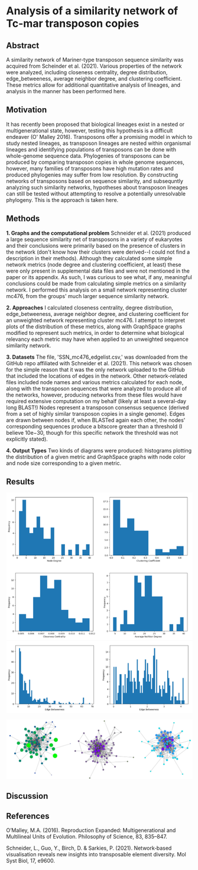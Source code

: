 # Analysis of a similarity network of Tc-mar transposon copies

## Abstract
A similarity network of Mariner-type transposon sequence similarity was acquired from Scheinder et al. (2021). Various properties of the network were analyzed, including closeness centrality, degree distribution, edge_betweeness, average neighbor degree, and clustering coefficient. These metrics allow for additional quantitative analysis of lineages, and analysis in the manner has been performed here. 

## Motivation
It has recently been proposed that biological lineages exist in a nested or multigenerational state, however, testing this hypothesis is a difficult endeaver (O' Malley 2016). Transposons offer a promising model in which to study nested lineages, as transposon lineages are nested within organismal lineages and identifying populations of transposons can be done with whole-genome sequence data. Phylogenies of transposons can be produced by comparing transposon copies in whole genome sequences, however, many families of transposons have high mutation rates and produced phylogenies may suffer from low resolution. By constructing networks of transposons based on  sequence similarity, and subsequntly analyzing such similarity networks, hypotheses about transposon lineages can still be tested without attempting to resolve a potentially unresolvable phylogeny. This is the approach is taken here.  

## Methods 
**1. Graphs and the computational problem** Schneider et al. (2021) produced a large sequence similarity net of transposons in a  variety of eukaryotes and their conclusions were primarily based on the presence of clusters in the network (don't know how their clusters were derived--I could not find a description in their methods). Although they calculated some simple network metrics (node degree and clustering coefficient, at least) these were only present in supplemental data files and were not mentioned in the paper or its appendix. As such, I was curious to see what, if any, meaningful conclusions could be made from calculating simple metrics on a similarity network. I performed this analysis on a small network representing cluster mc476, from the groups' much larger sequence similarity network.

**2. Approaches** I calculated closeness centrality, degree distribution, edge_betweeness, average neighbor degree, and clustering coefficient for an unweighted network representing cluster mc476. I attempt to interpret plots of the distribution of these metrics, along with GraphSpace graphs modified to represent such metrics, in order to determine what biological relevancy each metric may have when applied to an unweighted sequence similarity network. 

**3. Datasets** The file, 'SSN_mc476_edgelist.csv,' was downloaded from the GitHub repo affiliated with Schneider et al. (2021). This network was chosen for the simple reason that it was the only network uploaded to the GitHub that included the locations of edges in the network. Other network-related files included node names and various metrics calculated for each node, along with the transposon sequences that were analyzed to produce all of the networks, however, producing networks from these files would have required extensive computation on my behalf (likely at least a several-day long BLAST!) Nodes represent a transposon consensus sequence (derived from a set of highly similar transposon copies in a single genome). Edges are drawn between nodes if, when BLASTed again each other, the nodes' corresponding sequences produce a bitscore greater than a threshold (I believe 10e−30, though for this specific network the threshold was not explicitly stated). 

**4. Output Types** Two kinds of diagrams were produced: histograms plotting the distribution of a given metric and GraphSpace graphs with node color and node size corresponding to a given metric. 

## Results
![plot](https://github.com/febreezioman/transposon-net/blob/cca5150abc6cadbb8f8c448da12fa0211aef6804/figures/composite1.png)
![plot](https://github.com/febreezioman/transposon-net/blob/7e605397e1034ed7aa557bdb8aa6ee643f88660a/figures/composite2.png)

![plot](https://github.com/febreezioman/transposon-net/blob/9664937cfcdde8139f35bb5239c4c8f4639dc86e/figures/composite3.png)


## Discussion 

## References
O’Malley, M.A. (2016). Reproduction Expanded: Multigenerational and Multilineal Units of Evolution. Philosophy of Science, 83, 835–847.

Schneider, L., Guo, Y., Birch, D. & Sarkies, P. (2021). Network‐based visualisation reveals new insights into transposable element diversity. Mol Syst Biol, 17, e9600.


